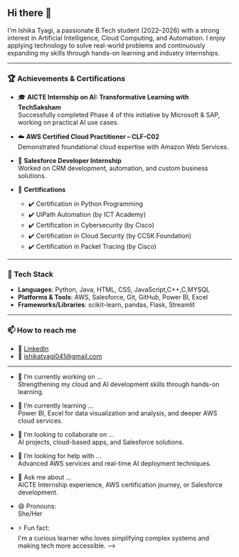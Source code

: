 
 ## Hi there 👋

I'm Ishika Tyagi, a passionate B.Tech student (2022–2026) with a strong interest in Artificial Intelligence, Cloud Computing, and Automation. I enjoy applying technology to solve real-world problems and continuously expanding my skills through hands-on learning and industry internships.

---

### 🏆 Achievements & Certifications

- 🎓 **AICTE Internship on AI: Transformative Learning with TechSaksham**  
  Successfully completed Phase 4 of this initiative by Microsoft & SAP, working on practical AI use cases.

- ☁️ **AWS Certified Cloud Practitioner – CLF-C02**  
  Demonstrated foundational cloud expertise with Amazon Web Services.

- 💼 **Salesforce Developer Internship**  
  Worked on CRM development, automation, and custom business solutions.

- 🧠 **Certifications**  
  - ✔️ Certification in Python Programming  
  - ✔️ UiPath Automation (by ICT Academy)  
  - ✔️ Certification in Cybersecurity (by Cisco)  
  - ✔️ Certification in Cloud Security (by CCSK Foundation)  
  - ✔️ Certification in Packet Tracing (by Cisco)

---

### 🧰 Tech Stack

- **Languages**: Python, Java, HTML, CSS, JavaScript,C++,C,MYSQL  
- **Platforms & Tools**: AWS, Salesforce, Git, GitHub, Power BI, Excel  
- **Frameworks/Libraries**: scikit-learn, pandas, Flask, Streamlit

---

### 📫 How to reach me

- 💼 [LinkedIn](https://www.linkedin.com/in/ishika-tyagi-276728288/)
- 📧 ishikatyagi041@gmail.com

---

- 🔭 I’m currently working on ...  
  Strengthening my cloud and AI development skills through hands-on learning.

- 🌱 I’m currently learning ...  
  Power BI, Excel for data visualization and analysis, and deeper AWS cloud services.

- 👯 I’m looking to collaborate on ...  
  AI projects, cloud-based apps, and Salesforce solutions.

- 🤔 I’m looking for help with ...  
  Advanced AWS services and real-time AI deployment techniques.

- 💬 Ask me about ...  
  AICTE Internship experience, AWS certification journey, or Salesforce development.
- 😄 Pronouns:  
  She/Her

- ⚡ Fun fact:  
  I'm a curious learner who loves simplifying complex systems and making tech more accessible.
-->
